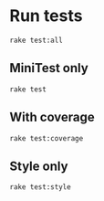 # Run tests

``rake test:all``

## MiniTest only

``rake test``

## With coverage

``rake test:coverage``

## Style only

``rake test:style``

